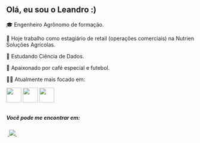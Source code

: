 ## Olá, eu sou o Leandro :)

🎓 Engenheiro Agrônomo de formação.

🔭 Hoje trabalho como estagiário de retail (operações comerciais) na Nutrien Soluções Agrícolas.

🌱 Estudando Ciência de Dados.

💬 Apaixonado por café especial e futebol.

🧑‍💻 Atualmente mais focado em:

<div display ="inline">
  <img src="https://cdn.jsdelivr.net/gh/devicons/devicon@latest/icons/python/python-original.svg" width="40" height="40" />
  <img src="https://cdn.jsdelivr.net/gh/devicons/devicon@latest/icons/pandas/pandas-original.svg" width="40" height="40" />
  <img src="https://cdn.jsdelivr.net/gh/devicons/devicon@latest/icons/azuresqldatabase/azuresqldatabase-original.svg" width="40" height="40" />
</div>

##
##### Você pode me encontrar em:
&nbsp;<a href="https://br.linkedin.com/in/leandroboteon">
  <img src="https://img.shields.io/badge/linkedin-%230077B5.svg?style=for-the-badge&logo=linkedin&logoColor=white">
</a>&nbsp;
